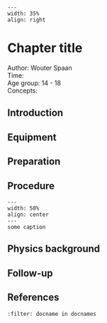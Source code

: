 

<div style="clear: both;">

```{figure} ../../figures/open.png
---
width: 35%
align: right
```

</div>

# Chapter title


Author: Wouter Spaan     \
Time:	  	\
Age group:	14 - 18\
Concepts:	

## Introduction

## Equipment

## Preparation

## Procedure

```{figure} demo49_figure1.jpg
---
width: 50%
align: center
---
some caption
```

## Physics background

## Follow-up

## References
```{bibliography}
:filter: docname in docnames
```